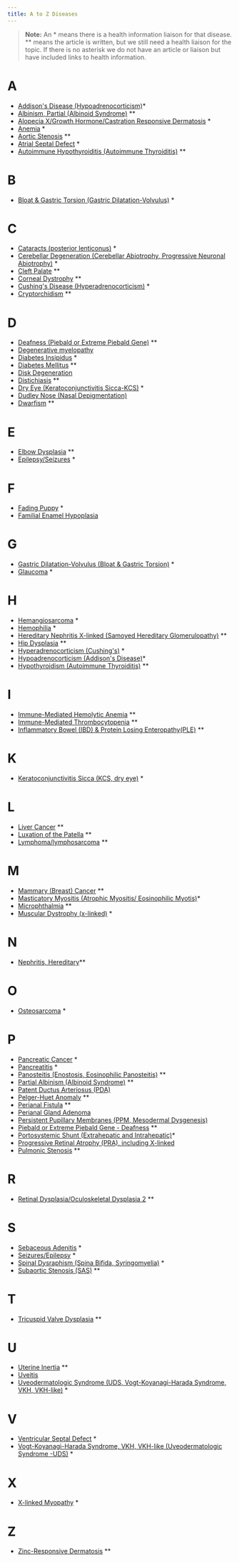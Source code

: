 ```yaml
---
title: A to Z Diseases
---
```

> **Note:** An \* means there is a health information liaison for that disease.
> \** means the article is written, but we still need a health liaison
> for the topic.  If there is no asterisk we do not have an article or liaison but have included links to health information.

# A

* [Addison's Disease (Hypoadrenocorticism)](/diseases/addison-s-disease)* 
* [Albinism, Partial (Albinoid Syndrome)](/diseases/partial-albinism) \*\*
* [Alopecia X/Growth Hormone/Castration Responsive Dermatosis](/diseases/alopecia-x) *
* [Anemia](/diseases/anemia) *
* [Aortic Stenosis](/diseases/subaortic-stenosis) \*\*
* [Atrial Septal Defect](/diseases/atrial-septal-defect-1) *
* [Autoimmune Hypothyroiditis (Autoimmune Thyroiditis)](/diseases/hypothyroidism-autoimmune-hypothyroiditis) \*\*

# B

* [Bloat & Gastric Torsion (Gastric Dilatation-Volvulus)](/diseases/bloat) *

# C

* [Cataracts (posterior lenticonus)](/diseases/cataracts-posterior-lenticonus) *
* [Cerebellar Degeneration (Cerebellar Abiotrophy, Progressive Neuronal Abiotrophy)](/diseases/cerebellar-degeneration-cerebeller-abiotrophies) *
* [Cleft Palate](/diseases/cleft-palate) \*\*
* [Corneal Dystrophy](/diseases/corneal-dystrophy) \*\*
* [Cushing's Disease (Hyperadrenocorticism)](/diseases/cushing-s-disease) *
* [Cryptorchidism](/diseases/cryptorchidism) \*\*

# D

* [Deafness (Piebald or Extreme Piebald Gene)](/diseases/piebald-or-extreme-piebald-gene-2013-deafness) \*\*
* [Degenerative myelopathy](/diseases/degenerative-myelopathy)
* [Diabetes Insipidus](/diseases/diabetes-insipidus) *
* [Diabetes Mellitus](/diseases/diabetes-mellitus) \*\*
* [Disk Degeneration](/diseases/disk-degeneration)
* [Distichiasis](/diseases/distichiasis) \*\*
* [Dry Eye (Keratoconjunctivitis Sicca-KCS)](/diseases/keratoconjunctivitis-sicca-kcs-or-dry-eye) *
* [Dudley Nose (Nasal Depigmentation)](/diseases/dudley-nose)
* [Dwarfism](https://www.samoyedhealthfoundation.org/diseases/retinal-dysplasia-folds/) \*\*

# E

* [Elbow Dysplasia](/diseases/elbow-dysplasia) \*\*
* [Epilepsy/Seizures](/diseases/seizures-epilepsy) *

# F

* [Fading Puppy](/diseases/fading-puppy-syndrome) *
* [Familial Enamel Hypoplasia](/diseases/familial-enamel-hypoplasia)

# G

* [Gastric Dilatation-Volvulus (Bloat & Gastric Torsion)](/diseases/bloat) *
* [Glaucoma](/diseases/glaucoma) *

# H

* [Hemangiosarcoma](/diseases/hemangiosarcoma) *
* [Hemophilia](/diseases/hemophilia) *
* [Hereditary Nephritis X-linked (Samoyed Hereditary Glomerulopathy)](/diseases/hereditary-nephritis) \*\*
* [Hip Dysplasia](/diseases/hip-dysplasia-hd) \*\*
* [Hyperadrenocorticism (Cushing's)](/diseases/cushing-s-disease) *
* [Hypoadrenocorticism (Addison's Disease)](/diseases/addison-s-disease)*
* [Hypothyroidism (Autoimmune Thyroiditis)](/diseases/hypothyroidism-autoimmune-hypothyroiditis) \*\*

# I

* [Immune-Mediated Hemolytic Anemia](/diseases/immune-mediated-hemolytic-anemia) \*\*
* [Immune-Mediated Thrombocytopenia](/diseases/immune-mediated-thrombocytopenia) \*\*
* [Inflammatory Bowel (IBD) & Protein Losing Enteropathy(PLE)](/diseases/inflammatory-bowel-ibd) \*\*

# K

* [Keratoconjunctivitis Sicca (KCS, dry eye)](/diseases/keratoconjunctivitis-sicca-kcs-or-dry-eye) *

# L

* [Liver Cancer](/diseases/liver-cancer) \*\*
* [Luxation of the Patella](/diseases/luxating-patella) \*\*
* [Lymphoma/lymphosarcoma](/diseases/lymphosarcoma-lymphoma) \*\*

# M

* [Mammary (Breast) Cancer](/diseases/mammary-cancer-1) \*\*
* [Masticatory Myositis (Atrophic Myositis/ Eosinophilic Myotis)](/diseases/masticatory-myositis)*
* [Microphthalmia](/diseases/microphthalmia) \*\*
* [Muscular Dystrophy (x-linked)](/diseases/x-linked-muscular-dystrophy) *

# N

* [Nephritis, Hereditary](https://www.samoyedhealthfoundation.org/diseases/hereditary-nephritis/)\*\*

# O

* [Osteosarcoma](/diseases/osteosarcoma) *

# P

* [Pancreatic Cancer](/diseases/pancreatic-cancer) *
* [Pancreatitis](/diseases/pancreatitis) *
* [Panosteitis (Enostosis, Eosinophilic Panosteitis)](/diseases/panosteitis) \*\*
* [Partial Albinism (Albinoid Syndrome)](/diseases/partial-albinism) \*\*
* [Patent Ductus Arteriosus (PDA)](/diseases/patent-ductus-arteriosus)
* [Pelger-Huet Anomaly](/diseases/pelger-huet-anomaly) \*\*
* [Perianal Fistula](/diseases/perianal-fistulas-anal-furunculosis) \*\*
* [Perianal Gland Adenoma](/diseases/perianal-gland-adenoma)
* [Persistent Pupillary Membranes (PPM, Mesodermal Dysgenesis)](/diseases/persistent-pupillary-membranes)
* [Piebald or Extreme Piebald Gene - Deafness](/diseases/piebald-or-extreme-piebald-gene-2013-deafness) \*\*
* [Portosystemic Shunt (Extrahepatic and Intrahepatic)](https://www.samoyedhealthfoundation.org/diseases/portosystemic-shunts-intrahepatic-and-extrahepatic-liver-shunts/)*
* [Progressive Retinal Atrophy (PRA), including X-linked](/diseases/progressive-retinal-atrophy-x-linked)
* [Pulmonic Stenosis](/diseases/pulmonic-stenosis) \*\*

# R

* [Retinal Dysplasia/Oculoskeletal Dysplasia 2](https://www.samoyedhealthfoundation.org/diseases/retinal-dysplasia-folds/) \*\*

# S

* [Sebaceous Adenitis](/diseases/sebaceous-adenitis-sa) *
* [Seizures/Epilepsy](/diseases/seizures-epilepsy) *
* [Spinal Dysraphism (Spina Bifida, Syringomyelia)](/diseases/spinal-dysraphism) *
* [Subaortic Stenosis (SAS)](/diseases/subaortic-stenosis) \*\*

# T

* [Tricuspid Valve Dysplasia](/diseases/tricuspid-valve-dysplasia) \*\*

# U

* [Uterine Inertia](/diseases/uterine-inertia) \*\*
* [Uveitis](/diseases/uveitis)
* [Uveodermatologic Syndrome (UDS, Vogt-Koyanagi-Harada Syndrome, VKH, VKH-like)](/diseases/uveodermatologic-syndrome-uds) *

# V

* [Ventricular Septal Defect](/diseases/ventricular-septal-defect) *
* [Vogt-Koyanagi-Harada Syndrome, VKH, VKH-like (Uveodermatologic Syndrome -UDS)](/diseases/uveodermatologic-syndrome-uds) *

# X

* [X-linked Myopathy](/diseases/x-linked-myopathy) *

# Z

* [Zinc-Responsive Dermatosis](/diseases/zinc-responsive-dermatosis) \*\*